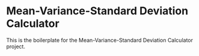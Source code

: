 # Mean-Variance-Standard Deviation Calculator

This is the boilerplate for the Mean-Variance-Standard Deviation Calculator project. 
